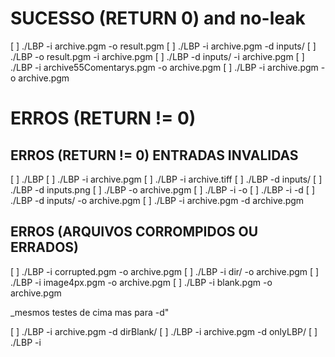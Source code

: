 # SUCESSO (RETURN 0) and no-leak
[ ] ./LBP -i archive.pgm -o result.pgm
[ ] ./LBP -i archive.pgm -d inputs/
[ ] ./LBP -o result.pgm -i archive.pgm
[ ] ./LBP -d inputs/ -i archive.pgm
[ ] ./LBP -i archive55Comentarys.pgm -o archive.pgm
[ ] ./LBP -i archive.pgm -o archive.pgm

# ERROS (RETURN != 0)
## ERROS (RETURN != 0) ENTRADAS INVALIDAS
[ ] ./LBP
[ ] ./LBP -i archive.pgm
[ ] ./LBP -i archive.tiff
[ ] ./LBP -d inputs/
[ ] ./LBP -d inputs.png
[ ] ./LBP -o archive.pgm
[ ] ./LBP -i -o
[ ] ./LBP -i -d
[ ] ./LBP -d inputs/ -o archive.pgm
[ ] ./LBP -i archive.pgm -d archive.pgm

## ERROS (ARQUIVOS CORROMPIDOS OU ERRADOS)
[ ] ./LBP -i corrupted.pgm -o archive.pgm 
[ ] ./LBP -i dir/ -o archive.pgm
[ ] ./LBP -i image4px.pgm -o archive.pgm
[ ] ./LBP -i blank.pgm -o archive.pgm

_mesmos testes de cima mas para -d"

[ ] ./LBP -i archive.pgm -d dirBlank/
[ ] ./LBP -i archive.pgm -d onlyLBP/
[ ] ./LBP -i 
